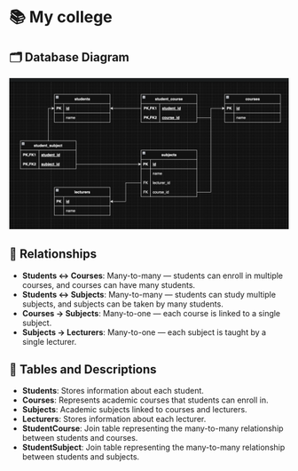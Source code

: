 # 📚 My college

## 🗂️ Database Diagram

![Database Diagram](db_diagram_1.png)

## 🔗 Relationships

- **Students ↔ Courses**: Many-to-many — students can enroll in multiple courses, and courses can have many students.
- **Students ↔ Subjects**: Many-to-many — students can study multiple subjects, and subjects can be taken by many students.
- **Courses → Subjects**: Many-to-one — each course is linked to a single subject.
- **Subjects → Lecturers**: Many-to-one — each subject is taught by a single lecturer.

## 🧱 Tables and Descriptions

- **Students**: Stores information about each student.
- **Courses**: Represents academic courses that students can enroll in.
- **Subjects**: Academic subjects linked to courses and lecturers.
- **Lecturers**: Stores information about each lecturer.
- **StudentCourse**: Join table representing the many-to-many relationship between students and courses.
- **StudentSubject**: Join table representing the many-to-many relationship between students and subjects.
